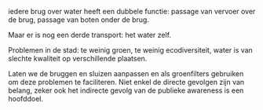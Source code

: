 iedere brug over water heeft een dubbele functie: passage van vervoer over de brug, passage van boten onder de brug.

Maar er is nog een derde transport: het water zelf.

Problemen in de stad: te weinig groen, te weinig ecodiversiteit, water is van slechte kwaliteit op verschillende plaatsen.

Laten we de bruggen en sluizen aanpassen en als groenfilters gebruiken om deze problemen te faciliteren.
Niet enkel de directe gevolgen zijn van belang, zeker ook het indirecte gevolg van de publieke awareness is een hoofddoel.

